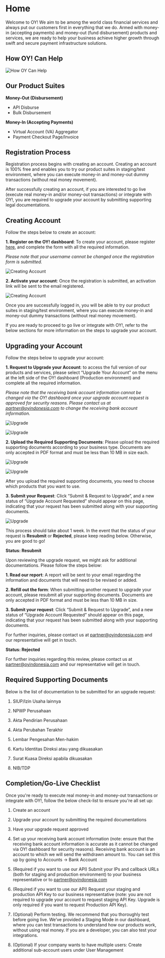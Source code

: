 # Home

Welcome to OY! We aim to be among the world class financial services and always put our customers first in everything that we do. Armed with money-in (accepting payments) and money-out (fund disbursement) products and services, we are ready to help your business achieve higher growth through swift and secure payment infrastructure solutions.

## How OY! Can Help

![How OY Can Help](images/how_oy_can_help.png)

## Our Product Suites

**Money-Out (Disbursement)**

* API Disburse
* Bulk Disbursement

**Money-In (Accepting Payments)**

* Virtual Account (VA) Aggregator
* Payment Checkout Page/Invoice


## Registration Process

Registration process begins with creating an account. Creating an account is 100% free and enables you to try our product suites in staging/test environment, where you can execute money-in and money-out dummy transactions (without real money movement).

After successfully creating an account, if you are interested to go live (execute real money-in and/or money-out transactions) or integrate with OY!, you are required to upgrade your account by submitting supporting legal documentations.

## Creating Account

Follow the steps below to create an account:

**1. Register on the OY! dashboard**: To create your account, please register [here](https://business.oyindonesia.com/register?), and complete the form with all the required information. 

*Please note that your username cannot be changed once the registration form is submitted.*

![Creating Account](images/creating_account_1.png)


**2. Activate your account**: Once the registration is submitted, an activation link will be sent to the email registered. 


![Creating Account](images/creating_account_2.png)

Once you are successfully logged in, you will be able to try our product suites in staging/test environment, where you can execute money-in and money-out dummy transactions (without real money movement).

If you are ready to proceed to go live or integrate with OY!, refer to the below sections for more information on the steps to upgrade your account.

## Upgrading your Account 

Follow the steps below to upgrade your account:

**1. Request to Upgrade your Account**: to access the full version of our products and services, please select “Upgrade Your Account” on the menu at the left side of the OY! dashboard  (Production environment) and complete all the required information.

*Please note that the receiving bank account information cannot be changed via the OY! dashboard once your upgrade account request is approved for security reasons. Please contact us at [partner@oyindonesia.com](partner@oyindonesia.com) to change the receiving bank account information.*

![Upgrade](images/upgrade_account_1.png)

![Upgrade](images/upgrade_account_2.png)

**2. Upload the Required Supporting Documents**: Please upload the required supporting documents according to your business type. Documents are only accepted in PDF format and must be less than 10 MB in size each. 

![Upgrade](images/upgrade_account_3.png)

![Upgrade](images/upgrade_account_4.png)

After you upload the required supporting documents, you need to choose which products that you want to use.

**3. Submit your Request**: Click “Submit & Request to Upgrade”, and a new status of “Upgrade Account Requested” should appear on this page, indicating that your request has been submitted along with your supporting documents.

![Upgrade](images/upgrade_3.png)

This process should take about 1 week. In the event that the status of your request is **Resubmit** or **Rejected**, please keep reading below. Otherwise, you are good to go! 

**Status: Resubmit** 

Upon reviewing the upgrade request, we might ask for additional documentations. Please follow the steps below: 

**1. Read our report**: A report will be sent to your email regarding the information and documents that will need to be revised or added. 

**2. Refill out the form**: When submitting another request to upgrade your account, please resubmit all your supporting documents. Documents are only accepted in PDF format and must be less than 10 MB in size.

**3. Submit your request**: Click “Submit & Request to Upgrade”, and a new status of “Upgrade Account Requested” should appear on this page, indicating that your request has been submitted along with your supporting documents.

For further inquiries, please contact us at [partner@oyindonesia.com](partner@oyindonesia.com) and our representative will get in touch. 

**Status: Rejected** 

For further inquiries regarding this review, please contact us at [partner@oyindonesia.com](partner@oyindonesia.com) and our representative will get in touch. 

## Required Supporting Documents 
Below is the list of documentation to be submitted for an upgrade request:

1. SIUP/Izin Usaha lainnya

2. NPWP Perusahaan

3. Akta Pendirian Perusahaan

4. Akta Perubahan Terakhir

5. Lembar Pengesahan Men-hakim

6. Kartu Identitas Direksi atau yang dikuasakan

7. Surat Kuasa Direksi apabila dikuasakan

8. NIB/TDP

## Completion/Go-Live Checklist 
Once you're ready to execute real money-in and money-out transactions or integrate with OY!, follow the below check-list to ensure you're all set up:

1. Create an account

2. Upgrade your account by submitting the required documentations

3. Have your upgrade request approved

4. Set up your receiving bank account information (note: ensure that the receiving bank account information is accurate as it cannot be changed via OY! dashboard for security reasons). Receiving bank account is an account to which we will send the withdrawn amount to. You can set this up by going to Accounts -> Bank Account

5. (Required if you want to use our API) Submit your IPs and callback URLs (both for staging and production environment) to your business representative or to partner@oyindonesia.com

6. (Required if you want to use our API) Request your staging and production API Key to our business representative (note: you are not required to upgrade your account to request staging API Key. Upgrade is only required if you want to request Production API Key).

7. (Optional) Perform testing. We recommend that you thoroughly test before going live. We’ve provided a Staging Mode in our dashboard, where you can test transactions to understand how our products work, without using real money. If you are a developer, you can also test your integrations.

8. (Optional) If your company wants to have multiple users: Create additional sub-account users under User Management